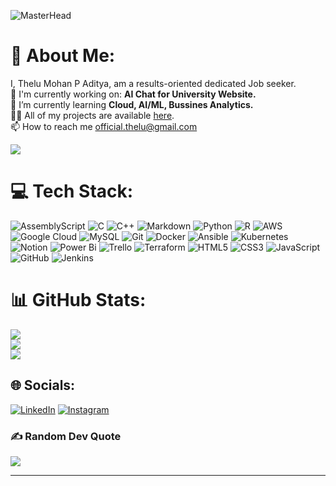 ![MasterHead](https://user-images.githubusercontent.com/74038190/225813708-98b745f2-7d22-48cf-9150-083f1b00d6c9.gif)
# 💫 About Me:
I, Thelu Mohan P Aditya, am a results-oriented dedicated Job seeker.<br>🔭 I'm currently working on: **AI Chat for University Website.**<br>🌱 I’m currently learning **Cloud, AI/ML, Bussines Analytics.**<br>👨‍💻 All of my projects are available [here](https://github.com/AdityaThelu).<br>📫 How to reach me official.thelu@gmail.com<br>

[![](https://visitcount.itsvg.in/api?id=AdityaThelu&icon=0&color=12)](https://visitcount.itsvg.in)


# 💻 Tech Stack:
![AssemblyScript](https://img.shields.io/badge/assembly%20script-%23000000.svg?style=plastic&logo=assemblyscript&logoColor=white) ![C](https://img.shields.io/badge/c-%2300599C.svg?style=plastic&logo=c&logoColor=white) ![C++](https://img.shields.io/badge/c++-%2300599C.svg?style=plastic&logo=c%2B%2B&logoColor=white) ![Markdown](https://img.shields.io/badge/markdown-%23000000.svg?style=plastic&logo=markdown&logoColor=white) ![Python](https://img.shields.io/badge/python-3670A0?style=plastic&logo=python&logoColor=ffdd54) ![R](https://img.shields.io/badge/r-%23276DC3.svg?style=plastic&logo=r&logoColor=white) ![AWS](https://img.shields.io/badge/AWS-%23FF9900.svg?style=plastic&logo=amazon-aws&logoColor=white) ![Google Cloud](https://img.shields.io/badge/GoogleCloud-%234285F4.svg?style=plastic&logo=google-cloud&logoColor=white) ![MySQL](https://img.shields.io/badge/mysql-4479A1.svg?style=plastic&logo=mysql&logoColor=white) ![Git](https://img.shields.io/badge/git-%23F05033.svg?style=plastic&logo=git&logoColor=white) ![Docker](https://img.shields.io/badge/docker-%230db7ed.svg?style=plastic&logo=docker&logoColor=white) ![Ansible](https://img.shields.io/badge/ansible-%231A1918.svg?style=plastic&logo=ansible&logoColor=white) ![Kubernetes](https://img.shields.io/badge/kubernetes-%23326ce5.svg?style=plastic&logo=kubernetes&logoColor=white) ![Notion](https://img.shields.io/badge/Notion-%23000000.svg?style=plastic&logo=notion&logoColor=white) ![Power Bi](https://img.shields.io/badge/power_bi-F2C811?style=plastic&logo=powerbi&logoColor=black) ![Trello](https://img.shields.io/badge/Trello-%23026AA7.svg?style=plastic&logo=Trello&logoColor=white) ![Terraform](https://img.shields.io/badge/terraform-%235835CC.svg?style=plastic&logo=terraform&logoColor=white) ![HTML5](https://img.shields.io/badge/html5-%23E34F26.svg?style=plastic&logo=html5&logoColor=white) ![CSS3](https://img.shields.io/badge/css3-%231572B6.svg?style=plastic&logo=css3&logoColor=white) ![JavaScript](https://img.shields.io/badge/javascript-%23323330.svg?style=plastic&logo=javascript&logoColor=%23F7DF1E) ![GitHub](https://img.shields.io/badge/github-%23121011.svg?style=plastic&logo=github&logoColor=white) ![Jenkins](https://img.shields.io/badge/jenkins-%232C5263.svg?style=plastic&logo=jenkins&logoColor=white)

# 📊 GitHub Stats:
![](https://github-readme-stats.vercel.app/api?username=AdityaThelu&theme=transparent&hide_border=true&include_all_commits=false&count_private=false)<br/>
![](https://github-readme-streak-stats.herokuapp.com/?user=AdityaThelu&theme=transparent&hide_border=true)<br/>
![](https://github-readme-stats.vercel.app/api/top-langs/?username=AdityaThelu&theme=transparent&hide_border=true&include_all_commits=true&count_private=true&layout=compact)

## 🌐 Socials:
[![LinkedIn](https://img.shields.io/badge/LinkedIn-%230077B5.svg?logo=linkedin&logoColor=white)](https://linkedin.com/in/www.linkedin.com/in/adityathelu) [![Instagram](https://img.shields.io/badge/Instagram-%23E4405F.svg?logo=Instagram&logoColor=white)](https://instagram.com/https://www.instagram.com/aditya_thelu)

### ✍️ Random Dev Quote
![](https://quotes-github-readme.vercel.app/api?type=horizontal&theme=tokyonight)


---
